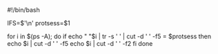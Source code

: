 #!/bin/bash

IFS=$'\n'
protsess=$1

for i in $(ps -A); do
    if echo " "$i | tr -s ' ' | cut -d ' ' -f5 = $protsess
    then
        echo $i | cut -d ' ' -f5
        echo $i | cut -d ' ' -f2
    fi
done
